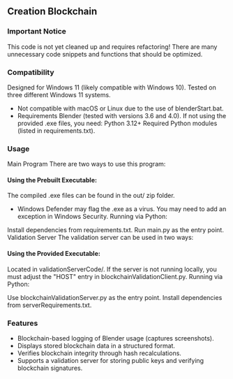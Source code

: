 ## Creation Blockchain

### Important Notice
This code is not yet cleaned up and requires refactoring!
There are many unnecessary code snippets and functions that should be optimized.

### Compatibility
Designed for Windows 11 (likely compatible with Windows 10).
Tested on three different Windows 11 systems.
- Not compatible with macOS or Linux due to the use of blenderStart.bat.
- Requirements
Blender (tested with versions 3.6 and 4.0).
If not using the provided .exe files, you need:
Python 3.12+
Required Python modules (listed in requirements.txt).

### Usage

Main Program
There are two ways to use this program:

#### Using the Prebuilt Executable:

The compiled .exe files can be found in the out/ zip folder.
- Windows Defender may flag the .exe as a virus. You may need to add an exception in Windows Security.
Running via Python:

Install dependencies from requirements.txt.
Run main.py as the entry point.
Validation Server
The validation server can be used in two ways:

#### Using the Provided Executable:

Located in validationServerCode/.
If the server is not running locally, you must adjust the "HOST" entry in blockchainValidationClient.py.
Running via Python:

Use blockchainValidationServer.py as the entry point.
Install dependencies from serverRequirements.txt.


### Features
- Blockchain-based logging of Blender usage (captures screenshots).
- Displays stored blockchain data in a structured format.
- Verifies blockchain integrity through hash recalculations.
- Supports a validation server for storing public keys and verifying blockchain signatures.
